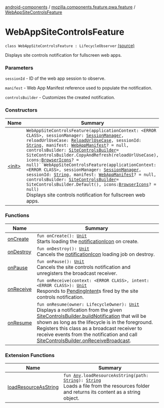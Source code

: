 [android-components](../../index.md) / [mozilla.components.feature.pwa.feature](../index.md) / [WebAppSiteControlsFeature](./index.md)

# WebAppSiteControlsFeature

`class WebAppSiteControlsFeature : LifecycleObserver` [(source)](https://github.com/mozilla-mobile/android-components/blob/master/components/feature/pwa/src/main/java/mozilla/components/feature/pwa/feature/WebAppSiteControlsFeature.kt#L43)

Displays site controls notification for fullscreen web apps.

### Parameters

`sessionId` - ID of the web app session to observe.

`manifest` - Web App Manifest reference used to populate the notification.

`controlsBuilder` - Customizes the created notification.

### Constructors

| Name | Summary |
|---|---|
| [&lt;init&gt;](-init-.md) | `WebAppSiteControlsFeature(applicationContext: <ERROR CLASS>, sessionManager: `[`SessionManager`](../../mozilla.components.browser.session/-session-manager/index.md)`, reloadUrlUseCase: `[`ReloadUrlUseCase`](../../mozilla.components.feature.session/-session-use-cases/-reload-url-use-case/index.md)`, sessionId: `[`String`](https://kotlinlang.org/api/latest/jvm/stdlib/kotlin/-string/index.html)`, manifest: `[`WebAppManifest`](../../mozilla.components.concept.engine.manifest/-web-app-manifest/index.md)`? = null, controlsBuilder: `[`SiteControlsBuilder`](../-site-controls-builder/index.md)` = SiteControlsBuilder.CopyAndRefresh(reloadUrlUseCase), icons: `[`BrowserIcons`](../../mozilla.components.browser.icons/-browser-icons/index.md)`? = null)``WebAppSiteControlsFeature(applicationContext: <ERROR CLASS>, sessionManager: `[`SessionManager`](../../mozilla.components.browser.session/-session-manager/index.md)`, sessionId: `[`String`](https://kotlinlang.org/api/latest/jvm/stdlib/kotlin/-string/index.html)`, manifest: `[`WebAppManifest`](../../mozilla.components.concept.engine.manifest/-web-app-manifest/index.md)`? = null, controlsBuilder: `[`SiteControlsBuilder`](../-site-controls-builder/index.md)` = SiteControlsBuilder.Default(), icons: `[`BrowserIcons`](../../mozilla.components.browser.icons/-browser-icons/index.md)`? = null)`<br>Displays site controls notification for fullscreen web apps. |

### Functions

| Name | Summary |
|---|---|
| [onCreate](on-create.md) | `fun onCreate(): `[`Unit`](https://kotlinlang.org/api/latest/jvm/stdlib/kotlin/-unit/index.html)<br>Starts loading the [notificationIcon](#) on create. |
| [onDestroy](on-destroy.md) | `fun onDestroy(): `[`Unit`](https://kotlinlang.org/api/latest/jvm/stdlib/kotlin/-unit/index.html)<br>Cancels the [notificationIcon](#) loading job on destroy. |
| [onPause](on-pause.md) | `fun onPause(): `[`Unit`](https://kotlinlang.org/api/latest/jvm/stdlib/kotlin/-unit/index.html)<br>Cancels the site controls notification and unregisters the broadcast receiver. |
| [onReceive](on-receive.md) | `fun onReceive(context: <ERROR CLASS>, intent: <ERROR CLASS>): `[`Unit`](https://kotlinlang.org/api/latest/jvm/stdlib/kotlin/-unit/index.html)<br>Responds to [PendingIntent](#)s fired by the site controls notification. |
| [onResume](on-resume.md) | `fun onResume(owner: LifecycleOwner): `[`Unit`](https://kotlinlang.org/api/latest/jvm/stdlib/kotlin/-unit/index.html)<br>Displays a notification from the given [SiteControlsBuilder.buildNotification](../-site-controls-builder/build-notification.md) that will be shown as long as the lifecycle is in the foreground. Registers this class as a broadcast receiver to receive events from the notification and call [SiteControlsBuilder.onReceiveBroadcast](../-site-controls-builder/on-receive-broadcast.md). |

### Extension Functions

| Name | Summary |
|---|---|
| [loadResourceAsString](../../mozilla.components.support.test.file/kotlin.-any/load-resource-as-string.md) | `fun `[`Any`](https://kotlinlang.org/api/latest/jvm/stdlib/kotlin/-any/index.html)`.loadResourceAsString(path: `[`String`](https://kotlinlang.org/api/latest/jvm/stdlib/kotlin/-string/index.html)`): `[`String`](https://kotlinlang.org/api/latest/jvm/stdlib/kotlin/-string/index.html)<br>Loads a file from the resources folder and returns its content as a string object. |

